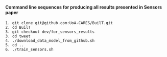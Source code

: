 

#### Command line sequences for producing all results presented in Sensors paper

```shell
1. git clone git@github.com:UoA-CARES/BuilT.git
2. cd BuilT
3. git checkout dev/for_sensors_results
3. cd tweet
4. ./download_data_model_from_github.sh
5. cd ..
6. ./train_sensors.sh
```




